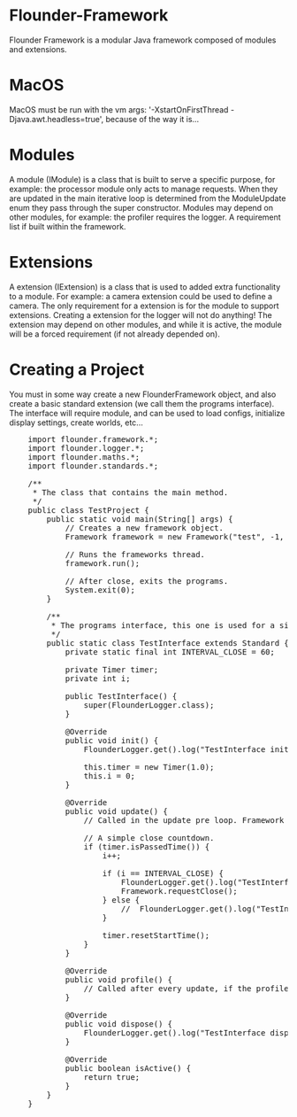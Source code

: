 # Flounder-Framework
Flounder Framework is a modular Java framework composed of modules and extensions.

# MacOS
MacOS must be run with the vm args: '-XstartOnFirstThread -Djava.awt.headless=true', because of the way it is...

# Modules
A module (IModule) is a class that is built to serve a specific purpose, for example: the processor module only acts to manage requests.
When they are updated in the main iterative loop is determined from the ModuleUpdate enum they pass through the super constructor.
Modules may depend on other modules, for example: the profiler requires the logger. A requirement list if built within the framework.

# Extensions
A extension (IExtension) is a class that is used to added extra functionality to a module. For example: a camera extension could be used to define a camera.
The only requirement for a extension is for the module to support extensions. Creating a extension for the logger will not do anything!
The extension may depend on other modules, and while it is active, the module will be a forced requirement (if not already depended on).

# Creating a Project
You must in some way create a new FlounderFramework object, and also create a basic standard extension (we call them the programs interface).
The interface will require module, and can be used to load configs, initialize display settings, create worlds, etc...

<pre>
    import flounder.framework.*;
    import flounder.logger.*;
    import flounder.maths.*;
    import flounder.standards.*;

    /**
     * The class that contains the main method.
     */
    public class TestProject {
        public static void main(String[] args) {
            // Creates a new framework object.
            Framework framework = new Framework("test", -1, new TestInterface());

            // Runs the frameworks thread.
            framework.run();

            // After close, exits the programs.
            System.exit(0);
        }

        /**
         * The programs interface, this one is used for a simple close countdown.
         */
        public static class TestInterface extends Standard {
            private static final int INTERVAL_CLOSE = 60;

            private Timer timer;
            private int i;

            public TestInterface() {
                super(FlounderLogger.class);
            }

            @Override
            public void init() {
                FlounderLogger.get().log("TestInterface initialized!");

                this.timer = new Timer(1.0);
                this.i = 0;
            }

            @Override
            public void update() {
                // Called in the update pre loop. Framework update order: Always, /Pre/, Post, Render.

                // A simple close countdown.
                if (timer.isPassedTime()) {
                    i++;

                    if (i == INTERVAL_CLOSE) {
                        FlounderLogger.get().log("TestInterface requesting close!");
                        Framework.requestClose();
                    } else {
                        //	FlounderLogger.get().log("TestInterface closing after: " + (INTERVAL_CLOSE - i) + " seconds!");
                    }

                    timer.resetStartTime();
                }
            }

            @Override
            public void profile() {
                // Called after every update, if the profiler is open.
            }

            @Override
            public void dispose() {
                FlounderLogger.get().log("TestInterface disposed!");
            }

            @Override
            public boolean isActive() {
                return true;
            }
        }
    }
</pre>